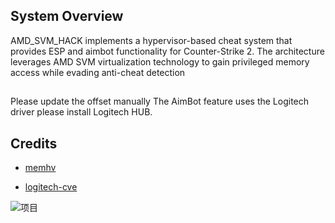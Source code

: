 ## System Overview

AMD_SVM_HACK implements a hypervisor-based cheat system that provides ESP and aimbot functionality for Counter-Strike 2. The architecture leverages AMD SVM virtualization technology to gain privileged memory access while evading anti-cheat detection
##
Please update the offset manually  The AimBot feature uses the Logitech driver please install Logitech HUB. 

## Credits
- [memhv](https://github.com/SamuelTulach/memhv)

- [logitech-cve](https://github.com/ekknod/logitech-cve)


![项目](./img/img.png)